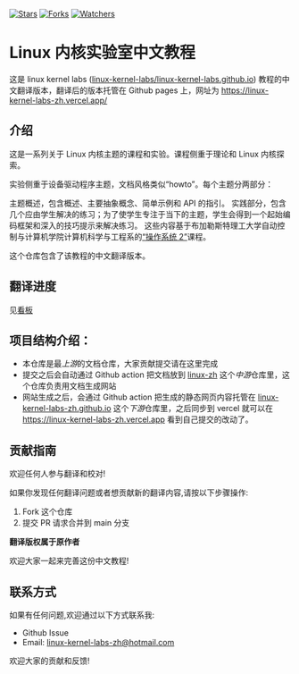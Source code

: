 [![Stars](https://img.shields.io/github/stars/linux-kernel-labs-zh/docs-linux-kernel-labs-zh-cn.svg)](https://github.com/linux-kernel-labs-zh/docs-linux-kernel-labs-zh-cn/stargazers)
[![Forks](https://img.shields.io/github/forks/linux-kernel-labs-zh/docs-linux-kernel-labs-zh-cn.svg)](https://github.com/linux-kernel-labs-zh/docs-linux-kernel-labs-zh-cn/network/members)
[![Watchers](https://img.shields.io/github/watchers/linux-kernel-labs-zh/docs-linux-kernel-labs-zh-cn.svg)](https://github.com/linux-kernel-labs-zh/docs-linux-kernel-labs-zh-cn/watchers)

# Linux 内核实验室中文教程

这是 linux kernel labs ([linux-kernel-labs/linux-kernel-labs.github.io](https://linux-kernel-labs.github.io/refs/heads/master/)) 教程的中文翻译版本，翻译后的版本托管在 Github pages 上，网址为 https://linux-kernel-labs-zh.vercel.app/

## 介绍

这是一系列关于 Linux 内核主题的课程和实验。课程侧重于理论和 Linux 内核探索。

实验侧重于设备驱动程序主题，文档风格类似“howto”。每个主题分两部分：

主题概述，包含概述、主要抽象概念、简单示例和 API 的指引。
实践部分，包含几个应由学生解决的练习；为了使学生专注于当下的主题，学生会得到一个起始编码框架和深入的技巧提示来解决练习。
这些内容基于布加勒斯特理工大学自动控制与计算机学院计算机科学与工程系的[“操作系统 2”](http://ocw.cs.pub.ro/courses/so2)课程。

这个仓库包含了该教程的中文翻译版本。

## 翻译进度

见[看板](https://github.com/linux-kernel-labs-zh/docs-linux-kernel-labs-zh-cn/issues/1)

## 项目结构介绍：

- 本仓库是最*上游*的文档仓库，大家贡献提交请在这里完成
- 提交之后会自动通过 Github action 把文档放到 [linux-zh](https://github.com/linux-kernel-labs-zh/linux-zh) 这个*中游*仓库里，这个仓库负责用文档生成网站
- 网站生成之后，会通过 Github action 把生成的静态网页内容托管在 [linux-kernel-labs-zh.github.io](https://github.com/linux-kernel-labs-zh/linux-kernel-labs-zh.github.io) 这个*下游*仓库里，之后同步到 vercel 就可以在 https://linux-kernel-labs-zh.vercel.app 看到自己提交的改动了。

## 贡献指南

欢迎任何人参与翻译和校对!

如果你发现任何翻译问题或者想贡献新的翻译内容,请按以下步骤操作:

1. Fork 这个仓库
3. 提交 PR 请求合并到 main 分支

**翻译版权属于原作者**

欢迎大家一起来完善这份中文教程!

## 联系方式

如果有任何问题,欢迎通过以下方式联系我:

- Github Issue
- Email: linux-kernel-labs-zh@hotmail.com

欢迎大家的贡献和反馈!
